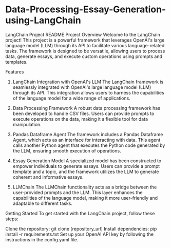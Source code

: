 # Data-Processing-Essay-Generation-using-LangChain
LangChain Project README
Project Overview
Welcome to the LangChain project! This project is a powerful framework that leverages OpenAI's large language model (LLM) through its API to facilitate various language-related tasks. The framework is designed to be versatile, allowing users to process data, generate essays, and execute custom operations using prompts and templates.

Features
1. LangChain Integration with OpenAI's LLM
The LangChain framework is seamlessly integrated with OpenAI's large language model (LLM) through its API. This integration allows users to harness the capabilities of the language model for a wide range of applications.

2. Data Processing Framework
A robust data processing framework has been developed to handle CSV files. Users can provide prompts to execute operations on the data, making it a flexible tool for data manipulation.

3. Pandas Dataframe Agent
The framework includes a Pandas Dataframe Agent, which acts as an interface for interacting with data. This agent calls another Python agent that executes the Python code generated by the LLM, ensuring smooth execution of operations.

4. Essay Generation Model
A specialized model has been constructed to empower individuals to generate essays. Users can provide a prompt template and a topic, and the framework utilizes the LLM to generate coherent and informative essays.

5. LLMChain
The LLMChain functionality acts as a bridge between the user-provided prompts and the LLM. This layer enhances the capabilities of the language model, making it more user-friendly and adaptable to different tasks.

Getting Started
To get started with the LangChain project, follow these steps:

Clone the repository: git clone [repository_url]
Install dependencies: pip install -r requirements.txt
Set up your OpenAI API key by following the instructions in the config.yaml file.
